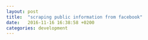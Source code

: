 ```yaml
---
layout: post
title:  "scraping public information from facebook"
date:   2016-11-16 16:38:58 +0200
categories: development
---
```

